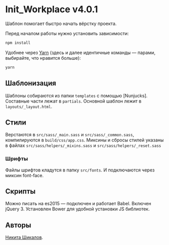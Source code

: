 # Init_Workplace v4.0.1
Шаблон помогает быстро начать вёрстку проекта.

Перед началом работы нужно установить зависимости:
```bash
npm install
```

Удобнее через [Yarn](https://yarnpkg.com) (здесь и далее идентичные команды — парами, выбирайте, что нравится больше):
```bash
yarn
```


## Шаблонизация
Шаблоны собираются из папки `templates` с помощью [Nunjucks]. Составные части лежат в `partials`. Основной шаблон лежит в `layouts/_layout.html`.

## Стили
Верстаются в `src/sass/_main.sass` и `src/sass/_common.sass`, компилируются в `build/css/app.css`. Миксины и сбросы стилей указаны в файлах `src/sass/helpers/_mixins.sass` и `src/sass/helpers/_reset.sass`

### Шрифты
Файлы шрифтов кладутся в папку `src/fonts`. И подключаются через миксин font-face.

## Скрипты
Можно писать на es2015 — подключен и работает Babel. Включен jQuery 3. Установлен Bower для удобной установки JS библиотек.

## Авторы
[Никита Шикалов](https://github.com/ShikalovNikita).